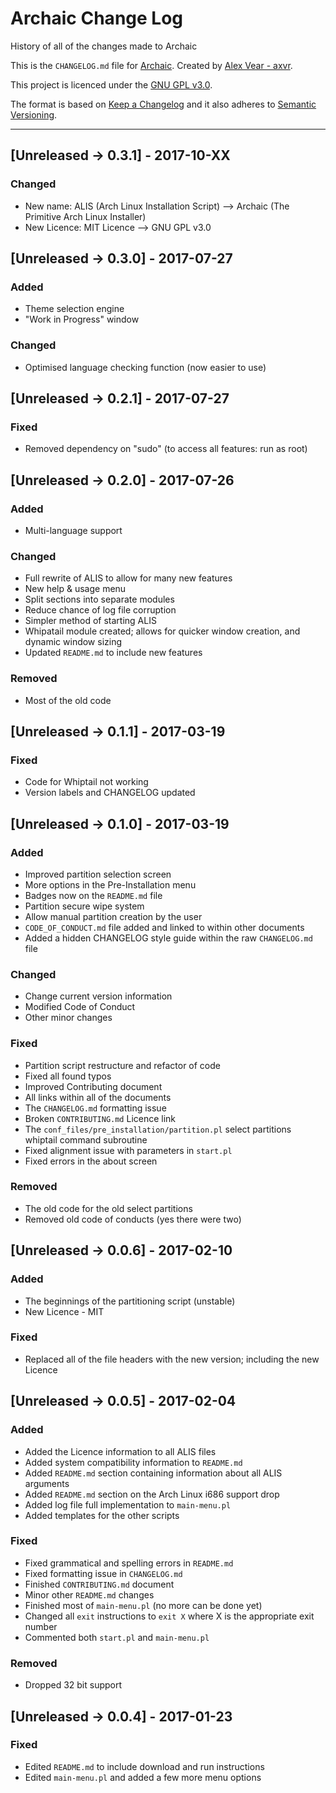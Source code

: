 # Archaic Change Log

History of all of the changes made to Archaic

This is the `CHANGELOG.md` file for [Archaic](https://github.com/axvr/archaic). Created by [Alex Vear - axvr](https://github.com/axvr).

This project is licenced under the [GNU GPL v3.0](https://github.com/axvr/archaic/blob/master/LICENCE).

The format is based on [Keep a Changelog](http://keepachangelog.com/) and it also adheres to [Semantic Versioning](http://semver.org/).

<!-- Styled in this format:

## [Version Information] - YEAR-MONTH-DATE

### Added
* List all items added
* If  this section contains nothing
* don't bother to include it within
* the `CHANGELOG.md` file

### Changed
* List all items changed
* If  this section contains nothing
* don't bother to include it within
* the `CHANGELOG.md` file

### Fixed
* List all items fixed
* If  this section contains nothing
* don't bother to include it within
* the `CHANGELOG.md` file

### Removed
* List all items removed
* If  this section contains nothing
* don't bother to include it within
* the `CHANGELOG.md` file

### Translations
* List all sections translated here
* If this section contains nothing
* don't bother to include it within
* the `CHANGELOG.md` file

Leave 3 spaces between previous change log item -->

---

## [Unreleased -> 0.3.1] - 2017-10-XX

### Changed
* New name: ALIS (Arch Linux Installation Script) --> Archaic (The Primitive Arch Linux Installer)
* New Licence: MIT Licence --> GNU GPL v3.0



## [Unreleased -> 0.3.0] - 2017-07-27

### Added
* Theme selection engine
* "Work in Progress" window

### Changed
* Optimised language checking function (now easier to use)



## [Unreleased -> 0.2.1] - 2017-07-27

### Fixed
* Removed dependency on "sudo" (to access all features: run as root)



## [Unreleased -> 0.2.0] - 2017-07-26

### Added
* Multi-language support

### Changed
* Full rewrite of ALIS to allow for many new features
* New help & usage menu
* Split sections into separate modules
* Reduce chance of log file corruption
* Simpler method of starting ALIS
* Whipatail module created; allows for quicker window creation, and dynamic window sizing
* Updated ```README.md``` to include new features

### Removed
* Most of the old code



## [Unreleased -> 0.1.1] - 2017-03-19

### Fixed
* Code for Whiptail not working
* Version labels and CHANGELOG updated



## [Unreleased -> 0.1.0] - 2017-03-19

### Added
* Improved partition selection screen
* More options in the Pre-Installation menu
* Badges now on the ```README.md``` file
* Partition secure wipe system
* Allow manual partition creation by the user
* ```CODE_OF_CONDUCT.md``` file added and linked to within other documents
* Added a hidden CHANGELOG style guide within the raw ``CHANGELOG.md`` file

### Changed
* Change current version information
* Modified Code of Conduct
* Other minor changes

### Fixed
* Partition script restructure and refactor of code
* Fixed all found typos
* Improved Contributing document
* All links within all of the documents
* The ``CHANGELOG.md`` formatting issue
* Broken ``CONTRIBUTING.md`` Licence link
* The ``conf_files/pre_installation/partition.pl`` select partitions whiptail command subroutine
* Fixed alignment issue with parameters in ``start.pl``
* Fixed errors in the about screen

### Removed
* The old code for the old select partitions
* Removed old code of conducts (yes there were two)



## [Unreleased -> 0.0.6] - 2017-02-10

### Added
* The beginnings of the partitioning script (unstable)
* New Licence - MIT

### Fixed
* Replaced all of the file headers with the new version; including the new Licence



## [Unreleased -> 0.0.5] - 2017-02-04

### Added
* Added the Licence information to all ALIS files
* Added system compatibility information to ``README.md``
* Added ``README.md`` section containing information about all ALIS arguments
* Added ``README.md`` section on the Arch Linux i686 support drop
* Added log file full implementation to ``main-menu.pl``
* Added templates for the other scripts

### Fixed
* Fixed grammatical and spelling errors in ``README.md``
* Fixed formatting issue in ``CHANGELOG.md``
* Finished ``CONTRIBUTING.md`` document
* Minor other ``README.md`` changes
* Finished most of ``main-menu.pl`` (no more can be done yet)
* Changed all ``exit`` instructions to ``exit X`` where X is the appropriate exit number
* Commented both ``start.pl`` and ``main-menu.pl``

### Removed
* Dropped 32 bit support



## [Unreleased -> 0.0.4] - 2017-01-23

### Fixed
* Edited ``README.md`` to include download and run instructions
* Edited ``main-menu.pl`` and added a few more menu options
